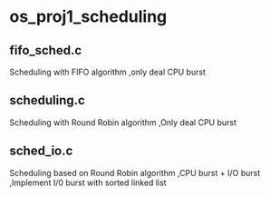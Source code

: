 # os_proj1_scheduling

fifo_sched.c
-----------
Scheduling with FIFO algorithm
,only deal CPU burst 

scheduling.c 
-----------
  Scheduling with Round Robin algorithm
  ,Only deal CPU burst

sched_io.c
-----------
  Scheduling based on Round Robin algorithm
  ,CPU burst + I/O burst
  ,Implement I/0 burst with sorted linked list

